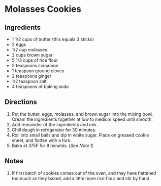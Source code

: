 Molasses Cookies
================

Ingredients
-----------
* 1 1/2 cups of butter (this equals 3 sticks)
* 2 eggs
* 1/2 cup molasses
* 2 cups brown sugar
* 5 1/3 cups of rice flour
* 2 teaspoons cinnamon
* 1 teaspoon ground cloves
* 2 teaspoons ginger
* 1/2 teaspoon salt
* 4 teaspoons of baking soda

Directions
----------

1. Put the butter, eggs, molasses, and brown sugar into the mixing bowl. Cream the ingredients together at low to medium speed until smooth. 
2. Add remainder of the ingredients and mix. 
3. Chill dough in refrigerator for 30 minutes. 
4. Roll into small balls and dip in white sugar. Place on greased cookie sheet, and flatten with a fork. 
5. Bake at 375F for 8 minutes. (_See Note 1_)

Notes
-----
1. If first batch of cookies comes out of the oven, and they have flattened too much as they baked, add a little more rice flour and stir by hand. 
